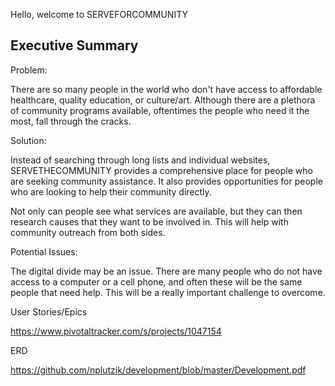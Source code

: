 Hello, welcome to SERVEFORCOMMUNITY

Executive Summary
----------------------------------------------------------------------------------------------------------------------


Problem:

There are so many people in the world who don't have access to affordable healthcare, quality education, or culture/art. Although there are a plethora of community programs available, oftentimes the people who need it the most, fall through the cracks. 


Solution:

Instead of searching through long lists and individual websites, SERVETHECOMMUNITY provides a comprehensive place for people who are seeking community assistance. It also provides opportunities for people who are looking to help their community directly.

Not only can people see what services are available, but they can then research causes that they want to be involved in. This will help with community outreach from both sides.


Potential Issues:

The digital divide may be an issue. There are many people who do not have access to a computer or a cell phone, and often these will be the same people that need help. This will be a really important challenge to overcome.




User Stories/Epics

https://www.pivotaltracker.com/s/projects/1047154


ERD

https://github.com/nplutzik/development/blob/master/Development.pdf
